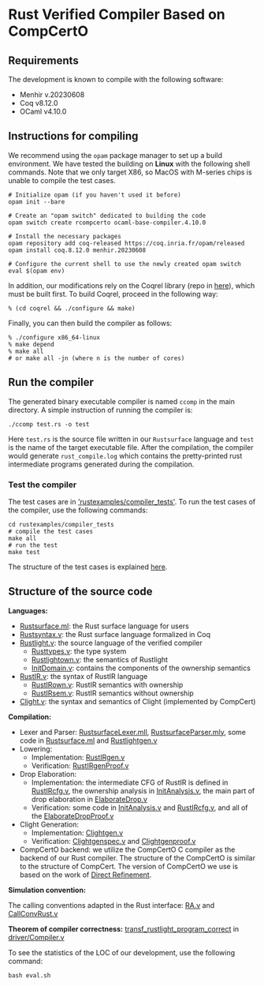 # Rust Verified Compiler Based on CompCertO

## Requirements

The development is known to compile with the following software:
- Menhir v.20230608
- Coq v8.12.0
- OCaml v4.10.0

## Instructions for compiling

We recommend using the `opam` package manager to set up a build environment. 
We have tested the building on **Linux** with the following shell commands. Note that we only target X86, so MacOS with M-series chips is unable to compile the test cases.

    # Initialize opam (if you haven't used it before)
    opam init --bare
    
    # Create an "opam switch" dedicated to building the code
    opam switch create rcompcerto ocaml-base-compiler.4.10.0
    
    # Install the necessary packages
    opam repository add coq-released https://coq.inria.fr/opam/released
    opam install coq.8.12.0 menhir.20230608
    
    # Configure the current shell to use the newly created opam switch
    eval $(opam env)

In addition, our modifications rely on the Coqrel library (repo in [here](https://github.com/CertiKOS/coqrel)), which must be built first. To build Coqrel, proceed in the following way:

    % (cd coqrel && ./configure && make)

Finally, you can then build the compiler as follows:

    % ./configure x86_64-linux
	% make depend
    % make all
    # or make all -jn (where n is the number of cores)

## Run the compiler
The generated binary executable compiler is named `ccomp` in the main directory. A simple instruction of running the compiler is:
```
./ccomp test.rs -o test
```
Here `test.rs` is the source file written in our `Rustsurface` language and `test` is the name of the target executable file. After the compilation, the compiler would generate `rust_compile.log` which contains the pretty-printed rust intermediate programs generated during the compilation.

### Test the compiler

The test cases are in ['rustexamples/compiler_tests'](./rustexamples/compiler_tests/). To run the test cases of the compiler, use the following commands:

```
cd rustexamples/compiler_tests
# compile the test cases
make all 
# run the test
make test
```

The structure of the test cases is explained [here](./rustexamples/compiler_tests/README.md).

## Structure of the source code

**Languages:**
* [Rustsurface.ml](./rustparser/Rustsurface.ml): the Rust surface language for users
* [Rustsyntax.v](./rustfrontend/Rustsyntax.v): the Rust surface language formalized in Coq
* [Rustlight.v](./rustfrontend/Rustlight.v): the source language of the verified compiler
  + [Rusttypes.v](./rustfrontend/Rusttypes.v): the type system
  + [Rustlightown.v](./rustfrontend/Rustlightown.v): the semantics of Rustlight
  + [InitDomain.v](./rustfrontend/InitDomain.v): contains the  components of the ownership semantics
* [RustIR.v](./rustfrontend/RustIR.v): the syntax of RustIR language
  + [RustIRown.v](./rustfrontend/RustIRown.v): RustIR semantics with ownership
  + [RustIRsem.v](./rustfrontend/RustIRsem.v): RustIR semantics without ownership
* [Clight.v](./cfrontend/Clight.v): the syntax and semantics of Clight (implemented by CompCert)

**Compilation:**
* Lexer and Parser: [RustsurfaceLexer.mll](./rustparser/RustsurfaceLexer.mll), [RustsurfaceParser.mly](./rustparser/RustsurfaceParser.mly), some code in [Rustsurface.ml](./rustparser/Rustsurface.ml) and [Rustlightgen.v](./rustfrontend/Rustlightgen.v)
* Lowering:
  + Implementation: [RustIRgen.v](./rustfrontend/RustIRgen.v)
  + Verification: [RustIRgenProof.v](./rustfrontend/RustIRgenProof.v)
* Drop Elaboration:
  + Implementation: the intermediate CFG of RustIR is defined in [RustIRcfg.v](./rustfrontend/RustIRcfg.v), the ownership analysis in [InitAnalysis.v](./rustfrontend/InitAnalysis.v), the main part of drop elaboration in [ElaborateDrop.v](./rustfrontend/ElaborateDrop.v)
  + Verification: some code in [InitAnalysis.v](./rustfrontend/InitAnalysis.v) and [RustIRcfg.v](./rustfrontend/RustIRcfg.v), and all of the [ElaborateDropProof.v](./rustfrontend/ElaborateDropProof.v)
* Clight Generation:
  + Implementation: [Clightgen.v](./rustfrontend/Clightgen.v)
  + Verification: [Clightgenspec.v](./rustfrontend/Clightgenspec.v) and [Clightgenproof.v](./rustfrontend/Clightgenproof.v)
* CompCertO backend: we utilize the CompCertO C compiler as the backend of our Rust compiler. The structure of the CompCertO is similar to the structure of CompCert. The version of CompCertO we use is based on the work of [Direct Refinement](https://github.com/SJTU-PLV/direct-refinement-popl24-artifact).

**Simulation convention:**

The calling conventions adapted in the Rust interface: [RA.v](./driver/RA.v) and [CallConvRust.v](./driver/CallConvRust.v)

**Theorem of compiler correctness:**
[transf_rustlight_program_correct](./driver/Compiler.v#L1105) in [driver/Compiler.v](./driver/Compiler.v)

To see the statistics of the LOC of our development, use the following command:
```
bash eval.sh
```

